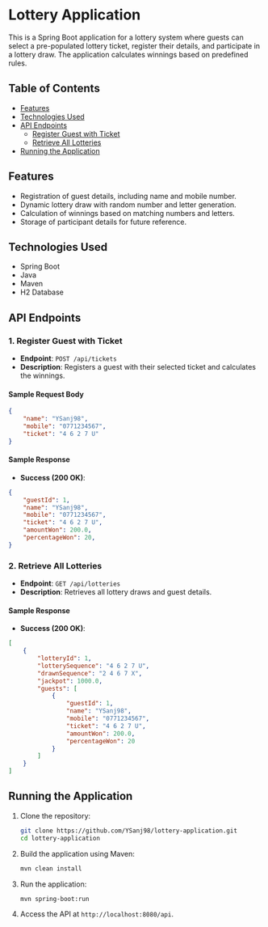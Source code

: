 
# Lottery Application

This is a Spring Boot application for a lottery system where guests can select a pre-populated lottery ticket, register their details, and participate in a lottery draw. The application calculates winnings based on predefined rules.

## Table of Contents
- [Features](#features)
- [Technologies Used](#technologies-used)
- [API Endpoints](#api-endpoints)
  - [Register Guest with Ticket](#register-guest-with-ticket)
  - [Retrieve All Lotteries](#retrieve-all-lotteries)
- [Running the Application](#running-the-application)

## Features
- Registration of guest details, including name and mobile number.
- Dynamic lottery draw with random number and letter generation.
- Calculation of winnings based on matching numbers and letters.
- Storage of participant details for future reference.

## Technologies Used
- Spring Boot
- Java
- Maven
- H2 Database

## API Endpoints

### 1. Register Guest with Ticket
- **Endpoint**: `POST /api/tickets`
- **Description**: Registers a guest with their selected ticket and calculates the winnings.

#### Sample Request Body
```json
{
    "name": "YSanj98",
    "mobile": "0771234567",
    "ticket": "4 6 2 7 U"
}
```

#### Sample Response
- **Success (200 OK)**:
```json
{
    "guestId": 1,
    "name": "YSanj98",
    "mobile": "0771234567",
    "ticket": "4 6 2 7 U",
    "amountWon": 200.0,
    "percentageWon": 20,
}
```

### 2. Retrieve All Lotteries
- **Endpoint**: `GET /api/lotteries`
- **Description**: Retrieves all lottery draws and guest details.

#### Sample Response
- **Success (200 OK)**:
```json
[
    {
        "lotteryId": 1,
        "lotterySequence": "4 6 2 7 U",
        "drawnSequence": "2 4 6 7 X",
        "jackpot": 1000.0,
        "guests": [
            {
                "guestId": 1,
                "name": "YSanj98",
                "mobile": "0771234567",
                "ticket": "4 6 2 7 U",
                "amountWon": 200.0,
                "percentageWon": 20
            }
        ]
    }
]
```

## Running the Application
1. Clone the repository:
   ```bash
   git clone https://github.com/YSanj98/lottery-application.git
   cd lottery-application
   ```

2. Build the application using Maven:
   ```bash
   mvn clean install
   ```

3. Run the application:
   ```bash
   mvn spring-boot:run
   ```

4. Access the API at `http://localhost:8080/api`.

